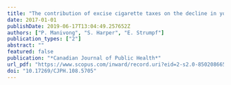 ```yaml
---
title: "The contribution of excise cigarette taxes on the decline in youth smoking in Canada during the time of the Federal Tobacco Control Strategy (2002-2012)"
date: 2017-01-01
publishDate: 2019-06-17T13:04:49.257652Z
authors: ["P. Manivong", "S. Harper", "E. Strumpf"]
publication_types: ["2"]
abstract: ""
featured: false
publication: "*Canadian Journal of Public Health*"
url_pdf: "https://www.scopus.com/inward/record.uri?eid=2-s2.0-85020866582&doi=10.17269%2fCJPH.108.5705&partnerID=40&md5=ba5e80dbea883fc405b867add7e283c2"
doi: "10.17269/CJPH.108.5705"
---
```


